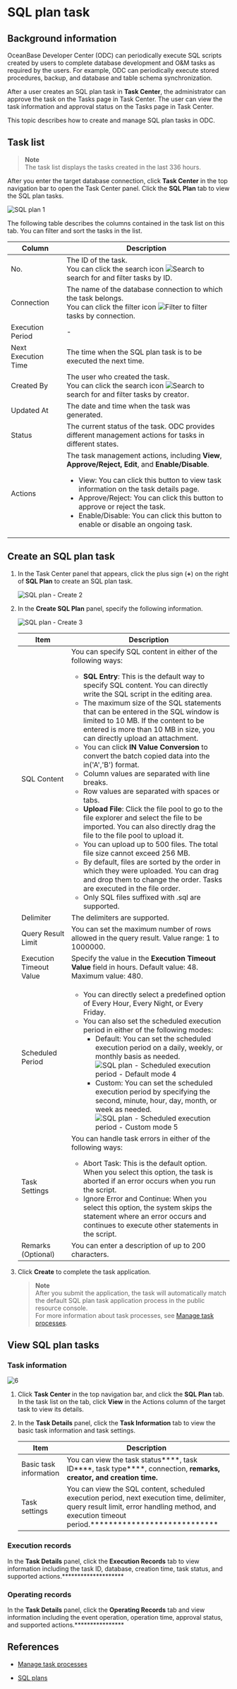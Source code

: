 # SQL plan task

## Background information

OceanBase Developer Center (ODC) can periodically execute SQL scripts created by users to complete database development and O&M tasks as required by the users. For example, ODC can periodically execute stored procedures, backup, and database and table schema synchronization.

After a user creates an SQL plan task in **Task Center**, the administrator can approve the task on the Tasks page in Task Center. The user can view the task information and approval status on the Tasks page in Task Center.

This topic describes how to create and manage SQL plan tasks in ODC.

## Task list

> **Note**  
> The task list displays the tasks created in the last 336 hours.

After you enter the target database connection, click **Task Center** in the top navigation bar to open the Task Center panel. Click the **SQL Plan** tab to view the SQL plan tasks.

![SQL plan 1](https://obbusiness-private.oss-cn-shanghai.aliyuncs.com/doc/img/odc/410/SQL%20%E8%AE%A1%E5%88%92%E4%BB%BB%E5%8A%A1/1-EN.png)

The following table describes the columns contained in the task list on this tab. You can filter and sort the tasks in the list.

| **Column** | **Description** |
|---------|-------------------------------------------------------------------------------------------------------------------------------------------------------------------------------------------------------------------------------------------------------------------|
| No. | The ID of the task. <br>You can click the search icon ![Search](https://help-static-aliyun-doc.aliyuncs.com/assets/img/zh-CN/5526247461/p416691.jpg) to search for and filter tasks by ID.  |
| Connection | The name of the database connection to which the task belongs. <br>You can click the filter icon ![Filter](https://help-static-aliyun-doc.aliyuncs.com/assets/img/zh-CN/0583667361/p352180.jpg) to filter tasks by connection.  |
| Execution Period | - |
| Next Execution Time | The time when the SQL plan task is to be executed the next time.  |
| Created By | The user who created the task. <br>You can click the search icon ![Search](https://help-static-aliyun-doc.aliyuncs.com/assets/img/zh-CN/5526247461/p416691.jpg) to search for and filter tasks by creator.  |
| Updated At | The date and time when the task was generated.  |
| Status | The current status of the task. ODC provides different management actions for tasks in different states.  |
| Actions | The task management actions, including **View**, **Approve/Reject, Edit**, and **Enable/Disable**. <ul><li> View: You can click this button to view task information on the task details page.  </li><li> Approve/Reject: You can click this button to approve or reject the task.  </li><li> Enable/Disable: You can click this button to enable or disable an ongoing task.  </li></ul> |


## Create an SQL plan task

1. In the Task Center panel that appears, click the plus sign (**+**) on the right of **SQL Plan** to create an SQL plan task.

   ![SQL plan - Create 2](https://obbusiness-private.oss-cn-shanghai.aliyuncs.com/doc/img/odc/410/SQL%20%E8%AE%A1%E5%88%92%E4%BB%BB%E5%8A%A1/2-EN.png)

2. In the **Create SQL Plan** panel, specify the following information.

   ![SQL plan - Create 3](https://obbusiness-private.oss-cn-shanghai.aliyuncs.com/doc/img/odc/410/SQL%20%E8%AE%A1%E5%88%92%E4%BB%BB%E5%8A%A1/3-EN.png)

   | **Item** | **Description** |
   |---------|------------------------------------------------------------------------------------------------------------------------------------------------------------------------------------------------------------------------------------------------------------------------------------------------------------------------------------------------------------------------------------------------------------------------------------------------------------------------------------------------------------------------------------------------------------------------------------------------------------------------------------------------------------------------------------------------------------------------------------------------------------------------------------|
   | SQL Content | You can specify SQL content in either of the following ways:<ul><li> **SQL Entry**: This is the default way to specify SQL content. You can directly write the SQL script in the editing area. </li><li> The maximum size of the SQL statements that can be entered in the SQL window is limited to 10 MB. If the content to be entered is more than 10 MB in size, you can directly upload an attachment.  </li><li> You can click **IN Value Conversion** to convert the batch copied data into the in('A','B') format.  </li><li> Column values are separated with line breaks.  </li><li> Row values are separated with spaces or tabs.  </li><li> **Upload File**: Click the file pool to go to the file explorer and select the file to be imported. You can also directly drag the file to the file pool to upload it. </li><li> You can upload up to 500 files. The total file size cannot exceed 256 MB.  </li><li> By default, files are sorted by the order in which they were uploaded. You can drag and drop them to change the order. Tasks are executed in the file order.  </li><li> Only SQL files suffixed with .sql are supported.  </li></ul> |
   | Delimiter | The delimiters are supported.  |
   | Query Result Limit | You can set the maximum number of rows allowed in the query result. Value range: 1 to 1000000.  |
   | Execution Timeout Value | Specify the value in the **Execution Timeout Value** field in hours. Default value: 48. Maximum value: 480.  |
   | Scheduled Period | <ul><li> You can directly select a predefined option of Every Hour, Every Night, or Every Friday.  </li><li> You can also set the scheduled execution period in either of the following modes:<ul><li> Default: You can set the scheduled execution period on a daily, weekly, or monthly basis as needed.<br>  ![SQL plan - Scheduled execution period - Default mode 4](https://obbusiness-private.oss-cn-shanghai.aliyuncs.com/doc/img/odc/410/SQL%20%E8%AE%A1%E5%88%92%E4%BB%BB%E5%8A%A1/4-EN.png) </li><li> Custom: You can set the scheduled execution period by specifying the second, minute, hour, day, month, or week as needed.<br>  ![SQL plan - Scheduled execution period - Custom mode 5](https://obbusiness-private.oss-cn-shanghai.aliyuncs.com/doc/img/odc/410/SQL%20%E8%AE%A1%E5%88%92%E4%BB%BB%E5%8A%A1/5-EN.png)  </li></ul> |
   | Task Settings | You can handle task errors in either of the following ways:<ul><li> Abort Task: This is the default option. When you select this option, the task is aborted if an error occurs when you run the script.  </li><li> Ignore Error and Continue: When you select this option, the system skips the statement where an error occurs and continues to execute other statements in the script. </li></ul> |
   | Remarks (Optional) | You can enter a description of up to 200 characters.  |

3. Click **Create** to complete the task application.

   > **Note**  
   > After you submit the application, the task will automatically match the default SQL plan task application process in the public resource console.   
   > For more information about task processes, see [Manage task processes](../4.web-odc-public-resource-management/4.web-odc-task-process.md).

## View SQL plan tasks

### Task information

![6](https://obbusiness-private.oss-cn-shanghai.aliyuncs.com/doc/img/odc/410/SQL%20%E8%AE%A1%E5%88%92%E4%BB%BB%E5%8A%A1/6-EN.png)

1. Click **Task Center** in the top navigation bar, and click the **SQL Plan** tab. In the task list on the tab, click **View** in the Actions column of the target task to view its details.


2. In the **Task Details** panel, click the **Task Information** tab to view the basic task information and task settings.

   | **Item** | **Description** |
   |---------|-------------------------------------------------------------------------------------------------------|
   | Basic task information | You can view the task status****, task ID****, task type****, connection, ****remarks, creator, and creation time.****  |
   | Task settings | You can view the SQL content, scheduled execution period, next execution time, delimiter, query result limit, error handling method, and execution timeout period.****************************  |


### Execution records

In the **Task Details** panel, click the **Execution Records** tab to view information including the task ID, database, creation time, task status, and supported actions.********************

### Operating records

In the **Task Details** panel, click the **Operating Records** tab and view information including the event operation, operation time, approval status, and supported actions.****************

## References

* [Manage task processes](../4.web-odc-public-resource-management/4.web-odc-task-process.md)


* [SQL plans](../6.web-odc-use-tools/6.web-odc-sql-scheme.md)

